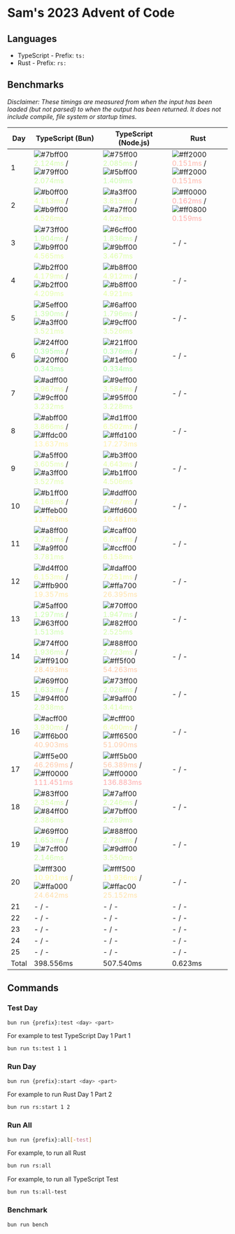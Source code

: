 # Sam's 2023 Advent of Code

## Languages

- TypeScript - Prefix: `ts:`
- Rust - Prefix: `rs:`

## Benchmarks

<!--BENCHMARKSTART-->
*Disclaimer: These timings are measured from when the input has been loaded (but not parsed) to when the output has been returned. It does not include compile, file system or startup times.*

|Day|TypeScript (Bun)|TypeScript (Node.js)|Rust|
|-|-|-|-|
|1|![#7bff00](https://placehold.co/10x10/7bff00/7bff00.png) <span style="color: #d3ffaa">2.124ms</span> / ![#79ff00](https://placehold.co/10x10/79ff00/79ff00.png) <span style="color: #d2ffaa">2.074ms</span>|![#75ff00](https://placehold.co/10x10/75ff00/75ff00.png) <span style="color: #d1ffaa">2.085ms</span> / ![#5bff00](https://placehold.co/10x10/5bff00/5bff00.png) <span style="color: #c8ffaa">1.409ms</span>|![#ff2000](https://placehold.co/10x10/ff2000/ff2000.png) <span style="color: #ffb5aa">0.151ms</span> / ![#ff2000](https://placehold.co/10x10/ff2000/ff2000.png) <span style="color: #ffb5aa">0.151ms</span>|
|2|![#b0ff00](https://placehold.co/10x10/b0ff00/b0ff00.png) <span style="color: #e5ffaa">4.113ms</span> / ![#b9ff00](https://placehold.co/10x10/b9ff00/b9ff00.png) <span style="color: #e8ffaa">4.526ms</span>|![#a3ff00](https://placehold.co/10x10/a3ff00/a3ff00.png) <span style="color: #e0ffaa">3.815ms</span> / ![#a7ff00](https://placehold.co/10x10/a7ff00/a7ff00.png) <span style="color: #e2ffaa">4.025ms</span>|![#ff0000](https://placehold.co/10x10/ff0000/ff0000.png) <span style="color: #ffaaaa">0.162ms</span> / ![#ff0800](https://placehold.co/10x10/ff0800/ff0800.png) <span style="color: #ffadaa">0.159ms</span>|
|3|![#73ff00](https://placehold.co/10x10/73ff00/73ff00.png) <span style="color: #d0ffaa">1.904ms</span> / ![#b9ff00](https://placehold.co/10x10/b9ff00/b9ff00.png) <span style="color: #e8ffaa">4.565ms</span>|![#6cff00](https://placehold.co/10x10/6cff00/6cff00.png) <span style="color: #ceffaa">1.836ms</span> / ![#9bff00](https://placehold.co/10x10/9bff00/9bff00.png) <span style="color: #deffaa">3.467ms</span>|- / -|
|4|![#b2ff00](https://placehold.co/10x10/b2ff00/b2ff00.png) <span style="color: #e5ffaa">4.179ms</span> / ![#b2ff00](https://placehold.co/10x10/b2ff00/b2ff00.png) <span style="color: #e5ffaa">4.209ms</span>|![#b8ff00](https://placehold.co/10x10/b8ff00/b8ff00.png) <span style="color: #e7ffaa">4.912ms</span> / ![#b8ff00](https://placehold.co/10x10/b8ff00/b8ff00.png) <span style="color: #e7ffaa">4.921ms</span>|- / -|
|5|![#5eff00](https://placehold.co/10x10/5eff00/5eff00.png) <span style="color: #c9ffaa">1.390ms</span> / ![#a3ff00](https://placehold.co/10x10/a3ff00/a3ff00.png) <span style="color: #e0ffaa">3.521ms</span>|![#6aff00](https://placehold.co/10x10/6aff00/6aff00.png) <span style="color: #cdffaa">1.796ms</span> / ![#9cff00](https://placehold.co/10x10/9cff00/9cff00.png) <span style="color: #deffaa">3.526ms</span>|- / -|
|6|![#24ff00](https://placehold.co/10x10/24ff00/24ff00.png) <span style="color: #b6ffaa">0.395ms</span> / ![#20ff00](https://placehold.co/10x10/20ff00/20ff00.png) <span style="color: #b5ffaa">0.343ms</span>|![#21ff00](https://placehold.co/10x10/21ff00/21ff00.png) <span style="color: #b5ffaa">0.376ms</span> / ![#1eff00](https://placehold.co/10x10/1eff00/1eff00.png) <span style="color: #b4ffaa">0.334ms</span>|- / -|
|7|![#adff00](https://placehold.co/10x10/adff00/adff00.png) <span style="color: #e4ffaa">3.967ms</span> / ![#9cff00](https://placehold.co/10x10/9cff00/9cff00.png) <span style="color: #deffaa">3.232ms</span>|![#9eff00](https://placehold.co/10x10/9eff00/9eff00.png) <span style="color: #dfffaa">3.584ms</span> / ![#95ff00](https://placehold.co/10x10/95ff00/95ff00.png) <span style="color: #dcffaa">3.228ms</span>|- / -|
|8|![#abff00](https://placehold.co/10x10/abff00/abff00.png) <span style="color: #e3ffaa">3.866ms</span> / ![#ffdc00](https://placehold.co/10x10/ffdc00/ffdc00.png) <span style="color: #fff3aa">13.637ms</span>|![#d1ff00](https://placehold.co/10x10/d1ff00/d1ff00.png) <span style="color: #f0ffaa">6.502ms</span> / ![#ffd100](https://placehold.co/10x10/ffd100/ffd100.png) <span style="color: #fff0aa">17.273ms</span>|- / -|
|9|![#a5ff00](https://placehold.co/10x10/a5ff00/a5ff00.png) <span style="color: #e1ffaa">3.605ms</span> / ![#a3ff00](https://placehold.co/10x10/a3ff00/a3ff00.png) <span style="color: #e0ffaa">3.527ms</span>|![#b3ff00](https://placehold.co/10x10/b3ff00/b3ff00.png) <span style="color: #e6ffaa">4.643ms</span> / ![#b1ff00](https://placehold.co/10x10/b1ff00/b1ff00.png) <span style="color: #e5ffaa">4.506ms</span>|- / -|
|10|![#b1ff00](https://placehold.co/10x10/b1ff00/b1ff00.png) <span style="color: #e5ffaa">4.168ms</span> / ![#ffeb00](https://placehold.co/10x10/ffeb00/ffeb00.png) <span style="color: #fff8aa">11.753ms</span>|![#ddff00](https://placehold.co/10x10/ddff00/ddff00.png) <span style="color: #f4ffaa">7.427ms</span> / ![#ffd600](https://placehold.co/10x10/ffd600/ffd600.png) <span style="color: #fff1aa">16.481ms</span>|- / -|
|11|![#a8ff00](https://placehold.co/10x10/a8ff00/a8ff00.png) <span style="color: #e2ffaa">3.721ms</span> / ![#a9ff00](https://placehold.co/10x10/a9ff00/a9ff00.png) <span style="color: #e2ffaa">3.781ms</span>|![#caff00](https://placehold.co/10x10/caff00/caff00.png) <span style="color: #edffaa">6.037ms</span> / ![#ccff00](https://placehold.co/10x10/ccff00/ccff00.png) <span style="color: #eeffaa">6.158ms</span>|- / -|
|12|![#d4ff00](https://placehold.co/10x10/d4ff00/d4ff00.png) <span style="color: #f1ffaa">6.153ms</span> / ![#ffb900](https://placehold.co/10x10/ffb900/ffb900.png) <span style="color: #ffe8aa">19.357ms</span>|![#daff00](https://placehold.co/10x10/daff00/daff00.png) <span style="color: #f3ffaa">7.251ms</span> / ![#ffa700](https://placehold.co/10x10/ffa700/ffa700.png) <span style="color: #ffe2aa">26.395ms</span>|- / -|
|13|![#5aff00](https://placehold.co/10x10/5aff00/5aff00.png) <span style="color: #c8ffaa">1.297ms</span> / ![#63ff00](https://placehold.co/10x10/63ff00/63ff00.png) <span style="color: #cbffaa">1.513ms</span>|![#70ff00](https://placehold.co/10x10/70ff00/70ff00.png) <span style="color: #cfffaa">1.947ms</span> / ![#82ff00](https://placehold.co/10x10/82ff00/82ff00.png) <span style="color: #d5ffaa">2.525ms</span>|- / -|
|14|![#74ff00](https://placehold.co/10x10/74ff00/74ff00.png) <span style="color: #d1ffaa">1.936ms</span> / ![#ff9100](https://placehold.co/10x10/ff9100/ff9100.png) <span style="color: #ffdaaa">28.493ms</span>|![#88ff00](https://placehold.co/10x10/88ff00/88ff00.png) <span style="color: #d7ffaa">2.723ms</span> / ![#ff5f00](https://placehold.co/10x10/ff5f00/ff5f00.png) <span style="color: #ffcaaa">54.263ms</span>|- / -|
|15|![#69ff00](https://placehold.co/10x10/69ff00/69ff00.png) <span style="color: #cdffaa">1.633ms</span> / ![#94ff00](https://placehold.co/10x10/94ff00/94ff00.png) <span style="color: #dbffaa">2.938ms</span>|![#73ff00](https://placehold.co/10x10/73ff00/73ff00.png) <span style="color: #d0ffaa">2.026ms</span> / ![#9aff00](https://placehold.co/10x10/9aff00/9aff00.png) <span style="color: #ddffaa">3.414ms</span>|- / -|
|16|![#acff00](https://placehold.co/10x10/acff00/acff00.png) <span style="color: #e3ffaa">3.930ms</span> / ![#ff6b00](https://placehold.co/10x10/ff6b00/ff6b00.png) <span style="color: #ffceaa">40.903ms</span>|![#cfff00](https://placehold.co/10x10/cfff00/cfff00.png) <span style="color: #efffaa">6.400ms</span> / ![#ff6500](https://placehold.co/10x10/ff6500/ff6500.png) <span style="color: #ffccaa">51.090ms</span>|- / -|
|17|![#ff5e00](https://placehold.co/10x10/ff5e00/ff5e00.png) <span style="color: #ffc9aa">46.269ms</span> / ![#ff0000](https://placehold.co/10x10/ff0000/ff0000.png) <span style="color: #ffaaaa">111.451ms</span>|![#ff5b00](https://placehold.co/10x10/ff5b00/ff5b00.png) <span style="color: #ffc8aa">56.389ms</span> / ![#ff0000](https://placehold.co/10x10/ff0000/ff0000.png) <span style="color: #ffaaaa">136.883ms</span>|- / -|
|18|![#83ff00](https://placehold.co/10x10/83ff00/83ff00.png) <span style="color: #d6ffaa">2.354ms</span> / ![#84ff00](https://placehold.co/10x10/84ff00/84ff00.png) <span style="color: #d6ffaa">2.386ms</span>|![#7aff00](https://placehold.co/10x10/7aff00/7aff00.png) <span style="color: #d3ffaa">2.246ms</span> / ![#7bff00](https://placehold.co/10x10/7bff00/7bff00.png) <span style="color: #d3ffaa">2.289ms</span>|- / -|
|19|![#69ff00](https://placehold.co/10x10/69ff00/69ff00.png) <span style="color: #cdffaa">1.653ms</span> / ![#7cff00](https://placehold.co/10x10/7cff00/7cff00.png) <span style="color: #d3ffaa">2.146ms</span>|![#88ff00](https://placehold.co/10x10/88ff00/88ff00.png) <span style="color: #d7ffaa">2.720ms</span> / ![#9dff00](https://placehold.co/10x10/9dff00/9dff00.png) <span style="color: #deffaa">3.550ms</span>|- / -|
|20|![#fff300](https://placehold.co/10x10/fff300/fff300.png) <span style="color: #fffbaa">10.901ms</span> / ![#ffa000](https://placehold.co/10x10/ffa000/ffa000.png) <span style="color: #ffdfaa">24.642ms</span>|![#fff500](https://placehold.co/10x10/fff500/fff500.png) <span style="color: #fffcaa">11.936ms</span> / ![#ffac00](https://placehold.co/10x10/ffac00/ffac00.png) <span style="color: #ffe3aa">25.152ms</span>|- / -|
|21|- / -|- / -|- / -|
|22|- / -|- / -|- / -|
|23|- / -|- / -|- / -|
|24|- / -|- / -|- / -|
|25|- / -|- / -|- / -|
|Total|398.556ms|507.540ms|0.623ms|
<!--BENCHMARKEND-->

## Commands

### Test Day

```bash
bun run {prefix}:test <day> <part>
```

For example to test TypeScript Day 1 Part 1
```bash
bun run ts:test 1 1
```

### Run Day

```bash
bun run {prefix}:start <day> <part>
```

For example to run Rust Day 1 Part 2
```bash
bun run rs:start 1 2
```

### Run All

```bash
bun run {prefix}:all[-test]
```

For example, to run all Rust

```bash
bun run rs:all
```

For example, to run all TypeScript Test

```bash
bun run ts:all-test
```

### Benchmark

```bash
bun run bench
```

